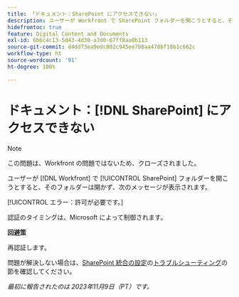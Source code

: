 ```yaml
---
title: 「ドキュメント：SharePoint にアクセスできない」
description: ユーザーが Workfront で SharePoint フォルダーを開こうとすると、そのフォルダーは開かず、メッセージが表示されます。
hidefromtoc: true
feature: Digital Content and Documents
exl-id: 6b6c4c13-5d43-4d30-a7d0-67ff8aa0b113
source-git-commit: d4dd73ea9edc802c945ee7b8aa478bf18b1c662c
workflow-type: ht
source-wordcount: '91'
ht-degree: 100%

---
```


# ドキュメント：[!DNL SharePoint] にアクセスできない

<!--WF and WFP, article live for workaround-->

>[!NOTE]
>
>この問題は、Workfront の問題ではないため、クローズされました。

ユーザーが [!DNL Workfront] で [!UICONTROL SharePoint] フォルダーを開こうとすると、そのフォルダーは開かず、次のメッセージが表示されます。

[!UICONTROL エラー：許可が必要です。]

認証のタイミングは、Microsoft によって制御されます。

**回避策**

再認証します。

問題が解決しない場合は、[SharePoint 統合の設定](https://experienceleague.adobe.com/docs/workfront/using/administration-and-setup/configure-integrations/configure-sharepoint-integration.html?lang=ja)の[トラブルシューティング](https://experienceleague.adobe.com/docs/workfront/using/administration-and-setup/configure-integrations/configure-sharepoint-integration.html?lang=ja#troubleshooting)の節を確認してください。

_最初に報告されたのは 2023年11月9日（PT）です。_

